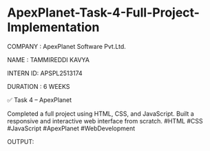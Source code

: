 # ApexPlanet-Task-4-Full-Project-Implementation

COMPANY : ApexPlanet Software Pvt.Ltd.

NAME : TAMMIREDDI KAVYA

INTERN ID: APSPL2513174

DURATION : 6 WEEKS

✅ Task 4 – ApexPlanet

Completed a full project using HTML, CSS, and JavaScript.
Built a responsive and interactive web interface from scratch.
#HTML #CSS #JavaScript #ApexPlanet #WebDevelopment

OUTPUT:
